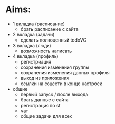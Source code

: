 # Aims:
- 1 вкладка (расписание)
    - брать расписание с сайта
- 2 вкладка (задачи)
    - сделать полноценный todoVC
- 3 вкладка (люди)
    - возможность написать
- 4 вкладка (профиль)
    - регистриация
    - сохранения изменения группы
    - сохранения изменения данных профиля
    - выход из приложения
    - ссылки на соцсети в конце настроек
- общие
    - первый запуск / после выхода
    - брать данные с сайта
    - регистрация по st
    - чат
    - общие задачи для всех
